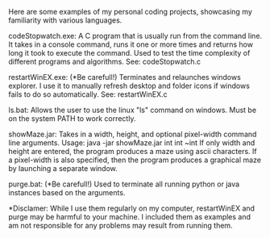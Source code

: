 Here are some examples of my personal coding projects, showcasing my familiarity with various languages.

codeStopwatch.exe:
A C program that is usually run from the command line.
It takes in a console command, runs it one or more times and returns how long it took to execute the command.
Used to test the time complexity of different programs and algorithms.
See: codeStopwatch.c

restartWinEX.exe: (*Be carefull!)
Terminates and relaunches windows explorer.
I use it to manually refresh desktop and folder icons if windows fails to do so automatically.
See: restartWinEX.c

ls.bat:
Allows the user to use the linux "ls" command on windows.
Must be on the system PATH to work correctly.

showMaze.jar:
Takes in a width, height, and optional pixel-width command line arguments.
Usage: java -jar showMaze.jar int int ~int
If only width and height are entered, the program produces a maze using ascii characters.
If a pixel-width is also specified, then the program produces a graphical maze by launching a separate window.

purge.bat: (*Be carefull!)
Used to terminate all running python or java instances based on the arguments.

*Disclamer:
While I use them regularly on my computer, restartWinEX and purge may be harmful to your machine.
I included them as examples and am not responsible for any problems may result from running them.
